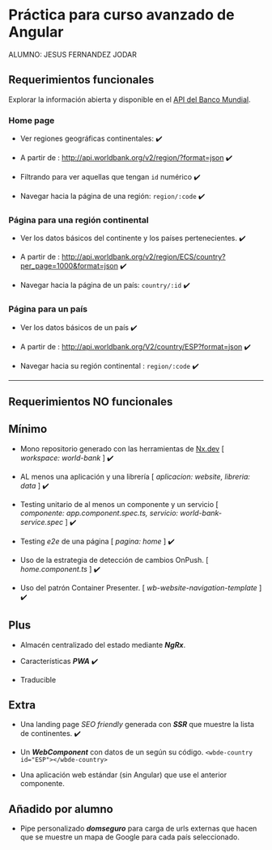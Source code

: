 # Práctica para curso avanzado de Angular

ALUMNO: JESUS FERNANDEZ JODAR

## Requerimientos funcionales

Explorar la información abierta y disponible en el [API del Banco Mundial](https://datahelpdesk.worldbank.org/knowledgebase/articles/898581-api-basic-call-structures).


### Home page

- Ver regiones geográficas continentales: :heavy_check_mark:

- A partir de : http://api.worldbank.org/v2/region/?format=json :heavy_check_mark:

- Filtrando para ver aquellas que tengan `id` numérico :heavy_check_mark:

- Navegar hacia la página de una región: `region/:code` :heavy_check_mark:

### Página para una región continental

- Ver los datos básicos del continente y los países pertenecientes. :heavy_check_mark:

- A partir de : http://api.worldbank.org/v2/region/ECS/country?per_page=1000&format=json :heavy_check_mark:

- Navegar hacia la página de un país: `country/:id` :heavy_check_mark:

### Página para un país

- Ver los datos básicos de un país :heavy_check_mark:

- A partir de : http://api.worldbank.org/V2/country/ESP?format=json :heavy_check_mark:

- Navegar hacia su región continental : `region/:code` :heavy_check_mark:

---

## Requerimientos NO funcionales

## Mínimo

- Mono repositorio generado con las herramientas de [Nx.dev](https://nx.dev/angular) [ _workspace: world-bank_ ] :heavy_check_mark:

- AL menos una aplicación y una librería  [ _aplicacion: website, libreria: data_ ] :heavy_check_mark:

- Testing unitario de al menos un componente y un servicio  [ _componente: app.component.spec.ts, servicio: world-bank-service.spec_ ] :heavy_check_mark:

- Testing _e2e_ de una página  [ _pagina: home_ ] :heavy_check_mark:

- Uso de la estrategia de detección de cambios OnPush. [ _home.component.ts_ ] :heavy_check_mark:

- Uso del patrón Container Presenter.  [ _wb-website-navigation-template_ ] :heavy_check_mark:

## Plus

- Almacén centralizado del estado mediante **_NgRx_**.

- Características **_PWA_** :heavy_check_mark:

- Traducible

## Extra

- Una landing page _SEO friendly_ generada con **_SSR_** que muestre la lista de continentes. :heavy_check_mark:

- Un _**WebComponent**_ con datos de un según su código. `<wbde-country id="ESP"></wbde-country>`

- Una aplicación web estándar (sin Angular) que use el anterior componente.


## Añadido por alumno

- Pipe personalizado **_domseguro_** para carga de urls externas que hacen que se muestre un mapa de Google para cada país seleccionado.